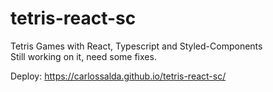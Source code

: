 ﻿# tetris-react-sc


Tetris Games with React, Typescript and Styled-Components
<br/>
Still working on it, need some fixes.
<br/>



Deploy: https://carlossalda.github.io/tetris-react-sc/
